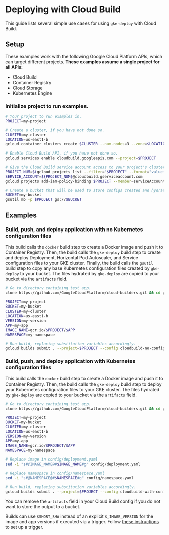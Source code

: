 # Deploying with Cloud Build

This guide lists several simple use cases for using `gke-deploy` with Cloud
Build.

## Setup

These examples work with the following Google Cloud Platform APIs, which can
target different projects. **These examples assume a single project for all
APIs:**

* Cloud Build
* Container Registry
* Cloud Storage
* Kubernetes Engine

### Initialize project to run examples.

```bash
# Your project to run examples in.
PROJECT=my-project

# Create a cluster, if you have not done so.
CLUSTER=my-cluster
LOCATION=us-east1-b
gcloud container clusters create $CLUSTER --num-nodes=3 --zone=$LOCATION --project=$PROJECT

# Enable Cloud Build API, if you have not done so.
gcloud services enable cloudbuild.googleapis.com --project=$PROJECT

# Give the Cloud Build service account access to your project's clusters, if you have not done so.
PROJECT_NUM=$(gcloud projects list --filter="$PROJECT" --format="value(PROJECT_NUMBER)" --project=$PROJECT)
SERVICE_ACCOUNT=${PROJECT_NUM}@cloudbuild.gserviceaccount.com
gcloud projects add-iam-policy-binding $PROJECT --member=serviceAccount:$SERVICE_ACCOUNT --role=roles/container.developer --project=$PROJECT

# Create a bucket that will be used to store configs created and hydrated by gke-deploy.
BUCKET=my-bucket
gsutil mb -p $PROJECT gs://$BUCKET
```

## Examples

### Build, push, and deploy application with no Kubernetes configuration files

This build calls the `docker` build step to create a Docker image and push it to
Container Registry. Then, the build calls the `gke-deploy` build step to create
and deploy Deployment, Horizontal Pod Autoscaler, and Service configuration
files to your GKE cluster. Finally, the build calls the `gsutil` build step to
copy any base Kubernetes configuration files created by `gke-deploy` to your
bucket. The files hydrated by `gke-deploy` are copied to your bucket via the
`artifacts` field.

```bash
# Go to directory containing test app.
clone https://github.com/GoogleCloudPlatform/cloud-builders.git && cd gke-deploy/docs/app

PROJECT=my-project
BUCKET=my-bucket
CLUSTER=my-cluster
LOCATION=us-east1-b
VERSION=my-version
APP=my-app
IMAGE_NAME=gcr.io/$PROJECT/$APP
NAMESPACE=my-namespace

# Run build, replacing substitution variables accordingly.
gcloud builds submit . --project=$PROJECT --config cloudbuild-no-configs.yaml --substitutions=_IMAGE_NAME=$IMAGE_NAME,_IMAGE_VERSION=$VERSION,_GKE_CLUSTER=$CLUSTER,_GKE_LOCATION=$LOCATION,_K8S_APP_NAME=$APP,_K8S_NAMESPACE=$NAMESPACE,_OUTPUT_BUCKET=$BUCKET
```

### Build, push, and deploy application with Kubernetes configuration files

This build calls the `docker` build step to create a Docker image and push it to
Container Registry. Then, the build calls the `gke-deploy` build step to deploy
your Kubernetes configuration files to your GKE cluster. The files hydrated by
`gke-deploy` are copied to your bucket via the `artifacts` field.

```bash
# Go to directory containing test app.
clone https://github.com/GoogleCloudPlatform/cloud-builders.git && cd gke-deploy/docs/app

PROJECT=my-project
BUCKET=my-bucket
CLUSTER=my-cluster
LOCATION=us-east1-b
VERSION=my-version
APP=my-app
IMAGE_NAME=gcr.io/$PROJECT/$APP
NAMESPACE=my-namespace

# Replace image in config/deployment.yaml
sed -i "s#@IMAGE_NAME@#$IMAGE_NAME#g" config/deployment.yaml

# Replace namespace in config/namespace.yaml
sed -i "s#@NAMESPACE@#$NAMESPACE#g" config/namespace.yaml

# Run build, replacing substitution variables accordingly.
gcloud builds submit . --project=$PROJECT --config cloudbuild-with-configs.yaml --substitutions=_IMAGE_NAME=$IMAGE_NAME,_IMAGE_VERSION=$VERSION,_GKE_CLUSTER=$CLUSTER,_GKE_LOCATION=$LOCATION,_K8S_YAML_PATH=config,_K8S_APP_NAME=$APP,_K8S_NAMESPACE=$NAMESPACE,_OUTPUT_BUCKET=$BUCKET
```

You can remove the `artifacts` field in your Cloud Build config if you do not
want to store the output to a bucket.

Builds can use `$SHORT_SHA` instead of an explicit `$_IMAGE_VERSION` for the
image and app versions if executed via a trigger. Follow [these
instructions](automated-deployments.md) to set up a trigger.
